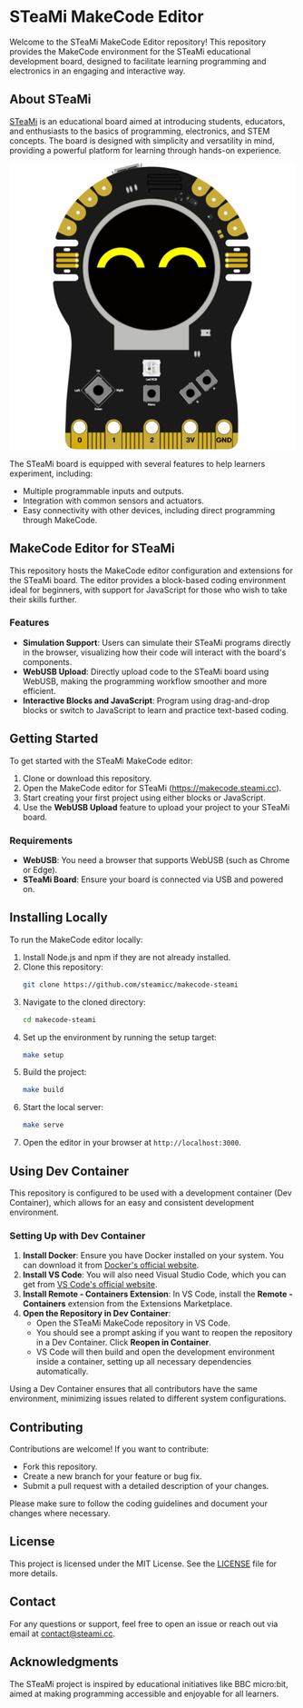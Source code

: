 # STeaMi MakeCode Editor

Welcome to the STeaMi MakeCode Editor repository! This repository provides the MakeCode environment for the STeaMi educational development board, designed to facilitate learning programming and electronics in an engaging and interactive way.

## About STeaMi

[STeaMi](https://www.steami.cc/) is an educational board aimed at introducing students, educators, and enthusiasts to the basics of programming, electronics, and STEM concepts. The board is designed with simplicity and versatility in mind, providing a powerful platform for learning through hands-on experience.

<img src="https://github.com/steamicc/assets/blob/main/Steami.png?raw=true"/>

The STeaMi board is equipped with several features to help learners experiment, including:

-   Multiple programmable inputs and outputs.
-   Integration with common sensors and actuators.
-   Easy connectivity with other devices, including direct programming through MakeCode.

## MakeCode Editor for STeaMi

This repository hosts the MakeCode editor configuration and extensions for the STeaMi board. The editor provides a block-based coding environment ideal for beginners, with support for JavaScript for those who wish to take their skills further.

### Features

-   **Simulation Support**: Users can simulate their STeaMi programs directly in the browser, visualizing how their code will interact with the board's components.
-   **WebUSB Upload**: Directly upload code to the STeaMi board using WebUSB, making the programming workflow smoother and more efficient.
-   **Interactive Blocks and JavaScript**: Program using drag-and-drop blocks or switch to JavaScript to learn and practice text-based coding.

## Getting Started

To get started with the STeaMi MakeCode editor:

1. Clone or download this repository.
2. Open the MakeCode editor for STeaMi (<https://makecode.steami.cc>).
3. Start creating your first project using either blocks or JavaScript.
4. Use the **WebUSB Upload** feature to upload your project to your STeaMi board.

### Requirements

-   **WebUSB**: You need a browser that supports WebUSB (such as Chrome or Edge).
-   **STeaMi Board**: Ensure your board is connected via USB and powered on.

## Installing Locally

To run the MakeCode editor locally:

1. Install Node.js and npm if they are not already installed.
2. Clone this repository:
    ```bash
    git clone https://github.com/steamicc/makecode-steami
    ```
3. Navigate to the cloned directory:
    ```bash
    cd makecode-steami
    ```
4. Set up the environment by running the setup target:
    ```bash
    make setup
    ```
5. Build the project:
    ```bash
    make build
    ```
6. Start the local server:
    ```bash
    make serve
    ```
7. Open the editor in your browser at `http://localhost:3000`.

## Using Dev Container

This repository is configured to be used with a development container (Dev Container), which allows for an easy and consistent development environment.

### Setting Up with Dev Container

1. **Install Docker**: Ensure you have Docker installed on your system. You can download it from [Docker's official website](https://www.docker.com/get-started).
2. **Install VS Code**: You will also need Visual Studio Code, which you can get from [VS Code's official website](https://code.visualstudio.com/).
3. **Install Remote - Containers Extension**: In VS Code, install the **Remote - Containers** extension from the Extensions Marketplace.
4. **Open the Repository in Dev Container**:
    - Open the STeaMi MakeCode repository in VS Code.
    - You should see a prompt asking if you want to reopen the repository in a Dev Container. Click **Reopen in Container**.
    - VS Code will then build and open the development environment inside a container, setting up all necessary dependencies automatically.

Using a Dev Container ensures that all contributors have the same environment, minimizing issues related to different system configurations.

## Contributing

Contributions are welcome! If you want to contribute:

-   Fork this repository.
-   Create a new branch for your feature or bug fix.
-   Submit a pull request with a detailed description of your changes.

Please make sure to follow the coding guidelines and document your changes where necessary.

## License

This project is licensed under the MIT License. See the [LICENSE](LICENSE) file for more details.

## Contact

For any questions or support, feel free to open an issue or reach out via email at [contact@steami.cc](mailto:contact@steami.cc).

## Acknowledgments

The STeaMi project is inspired by educational initiatives like BBC micro:bit, aimed at making programming accessible and enjoyable for all learners.

